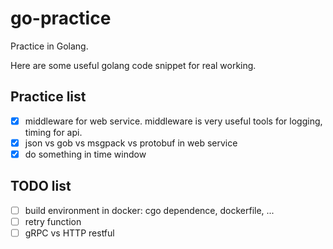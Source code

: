 # go-practice

Practice in Golang.

Here are some useful golang code snippet for real working.

## Practice list

- [x] middleware for web service. middleware is very useful tools for logging, timing for api.
- [x] json vs gob vs msgpack vs protobuf in web service
- [x] do something in time window

## TODO list

- [ ] build environment in docker: cgo dependence, dockerfile, ...
- [ ] retry function
- [ ] gRPC vs HTTP restful